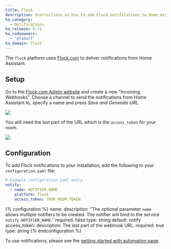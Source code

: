 ```yaml
---
title: Flock
description: Instructions on how to add Flock notifications to Home Assistant.
ha_category:
  - Notifications
ha_release: 0.71
ha_codeowners:
  - '@fabaff'
ha_domain: flock
---
```


The `flock` platform uses [Flock.com](https://flock.com) to deliver notifications from Home Assistant.

## Setup

Go to the [Flock.com Admin website](https://admin.flock.com/#!/webhooks) and create a new "Incoming Webhooks". Choose a channel to send the notifications from Home Assistant to, specify a name and press *Save and Generate URL*.

<p class='img'>
  <img src='/images/integrations/flock/flock-webhook.png' />
</p> 

You will need the last part of the URL which is the `access_token` for your room.

<p class='img'>
  <img src='/images/integrations/flock/new-webhook.png' />
</p> 

## Configuration

To add Flock notifications to your installation, add the following to your `configuration.yaml` file:

```yaml
# Example configuration.yaml entry
notify:
  - name: NOTIFIER_NAME
    platform: flock
    access_token: YOUR_ROOM_TOKEN
```

{% configuration %}
name:
  description: "The optional parameter `name` allows multiple notifiers to be created. The notifier will bind to the service `notify.NOTIFIER_NAME`."
  required: false
  type: string
  default: notify
access_token:
  description: The last part of the webhook URL.
  required: true
  type: string
{% endconfiguration %}

To use notifications, please see the [getting started with automation page](/getting-started/automation/).
